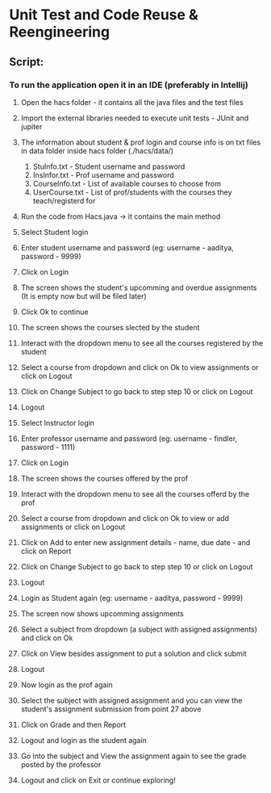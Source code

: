 # Unit Test and Code Reuse & Reengineering

## Script:

### To run the application open it in an IDE (preferably in Intellij)

1. Open the hacs folder - it contains all the java files and the test files

2. Import the external libraries needed to execute unit tests - JUnit and jupiter

3. The information about student & prof login and course info is on txt files in data folder inside hacs folder (./hacs/data/)
	1. StuInfo.txt - Student username and password
	2. InsInfor.txt - Prof username and password
	3. CourseInfo.txt - List of available courses to choose from
	4. UserCourse.txt - List of prof/students with the courses they teach/registerd for

4. Run the code from Hacs.java -> it contains the main method

5. Select Student login

6. Enter student username and password (eg: username - aaditya, password - 9999)

7. Click on Login

8. The screen shows the student's upcomming and overdue assignments (It is empty now but will be filed later)

9. Click Ok to continue

10. The screen shows the courses slected by the student

11. Interact with the dropdown menu to see all the courses registered by the student

12. Select a course from dropdown and click on Ok to view assignments or click on Logout

13. Click on Change Subject to go back to step step 10 or click on Logout

14. Logout

15. Select Instructor login

16. Enter professor username and password (eg: username - findler, password - 1111)

17. Click on Login

18. The screen shows the courses offered by the prof

19. Interact with the dropdown menu to see all the courses offerd by the prof

20. Select a course from dropdown and click on Ok to view or add assignments or click on Logout

21. Click on Add to enter new assignment details - name, due date - and click on Report

22. Click on Change Subject to go back to step step 10 or click on Logout

23. Logout

24. Login as Student again (eg: username - aaditya, password - 9999)

25. The screen now shows upcomming assignments

26. Select a subject from dropdown (a subject with assigned assignments) and click on Ok

27. Click on View besides assignment to put a solution and click submit

28. Logout

29. Now login as the prof again

30. Select the subject with assigned assignment and you can view the student's assignment submission from point 27 above

31. Click on Grade and then Report

32. Logout and login as the student again

33. Go into the subject and View the assignment again to see the grade posted by the professor

34. Logout and click on Exit or continue exploring!
